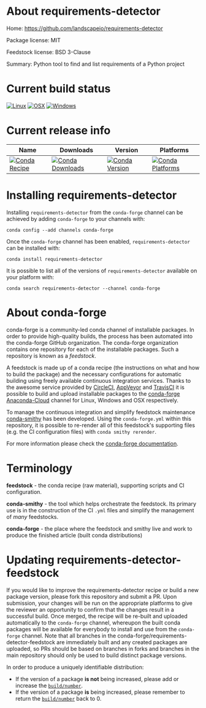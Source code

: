 About requirements-detector
===========================

Home: https://github.com/landscapeio/requirements-detector

Package license: MIT

Feedstock license: BSD 3-Clause

Summary: Python tool to find and list requirements of a Python project



Current build status
====================

[![Linux](https://img.shields.io/circleci/project/github/conda-forge/requirements-detector-feedstock/master.svg?label=Linux)](https://circleci.com/gh/conda-forge/requirements-detector-feedstock)
[![OSX](https://img.shields.io/travis/conda-forge/requirements-detector-feedstock/master.svg?label=macOS)](https://travis-ci.org/conda-forge/requirements-detector-feedstock)
[![Windows](https://img.shields.io/appveyor/ci/conda-forge/requirements-detector-feedstock/master.svg?label=Windows)](https://ci.appveyor.com/project/conda-forge/requirements-detector-feedstock/branch/master)

Current release info
====================

| Name | Downloads | Version | Platforms |
| --- | --- | --- | --- |
| [![Conda Recipe](https://img.shields.io/badge/recipe-requirements--detector-green.svg)](https://anaconda.org/conda-forge/requirements-detector) | [![Conda Downloads](https://img.shields.io/conda/dn/conda-forge/requirements-detector.svg)](https://anaconda.org/conda-forge/requirements-detector) | [![Conda Version](https://img.shields.io/conda/vn/conda-forge/requirements-detector.svg)](https://anaconda.org/conda-forge/requirements-detector) | [![Conda Platforms](https://img.shields.io/conda/pn/conda-forge/requirements-detector.svg)](https://anaconda.org/conda-forge/requirements-detector) |

Installing requirements-detector
================================

Installing `requirements-detector` from the `conda-forge` channel can be achieved by adding `conda-forge` to your channels with:

```
conda config --add channels conda-forge
```

Once the `conda-forge` channel has been enabled, `requirements-detector` can be installed with:

```
conda install requirements-detector
```

It is possible to list all of the versions of `requirements-detector` available on your platform with:

```
conda search requirements-detector --channel conda-forge
```


About conda-forge
=================

conda-forge is a community-led conda channel of installable packages.
In order to provide high-quality builds, the process has been automated into the
conda-forge GitHub organization. The conda-forge organization contains one repository
for each of the installable packages. Such a repository is known as a *feedstock*.

A feedstock is made up of a conda recipe (the instructions on what and how to build
the package) and the necessary configurations for automatic building using freely
available continuous integration services. Thanks to the awesome service provided by
[CircleCI](https://circleci.com/), [AppVeyor](http://www.appveyor.com/)
and [TravisCI](https://travis-ci.org/) it is possible to build and upload installable
packages to the [conda-forge](https://anaconda.org/conda-forge)
[Anaconda-Cloud](http://docs.anaconda.org/) channel for Linux, Windows and OSX respectively.

To manage the continuous integration and simplify feedstock maintenance
[conda-smithy](http://github.com/conda-forge/conda-smithy) has been developed.
Using the ``conda-forge.yml`` within this repository, it is possible to re-render all of
this feedstock's supporting files (e.g. the CI configuration files) with ``conda smithy rerender``.

For more information please check the [conda-forge documentation](https://conda-forge.org/docs/).

Terminology
===========

**feedstock** - the conda recipe (raw material), supporting scripts and CI configuration.

**conda-smithy** - the tool which helps orchestrate the feedstock.
                   Its primary use is in the construction of the CI ``.yml`` files
                   and simplify the management of *many* feedstocks.

**conda-forge** - the place where the feedstock and smithy live and work to
                  produce the finished article (built conda distributions)


Updating requirements-detector-feedstock
========================================

If you would like to improve the requirements-detector recipe or build a new
package version, please fork this repository and submit a PR. Upon submission,
your changes will be run on the appropriate platforms to give the reviewer an
opportunity to confirm that the changes result in a successful build. Once
merged, the recipe will be re-built and uploaded automatically to the
`conda-forge` channel, whereupon the built conda packages will be available for
everybody to install and use from the `conda-forge` channel.
Note that all branches in the conda-forge/requirements-detector-feedstock are
immediately built and any created packages are uploaded, so PRs should be based
on branches in forks and branches in the main repository should only be used to
build distinct package versions.

In order to produce a uniquely identifiable distribution:
 * If the version of a package **is not** being increased, please add or increase
   the [``build/number``](http://conda.pydata.org/docs/building/meta-yaml.html#build-number-and-string).
 * If the version of a package **is** being increased, please remember to return
   the [``build/number``](http://conda.pydata.org/docs/building/meta-yaml.html#build-number-and-string)
   back to 0.